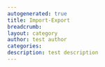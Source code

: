 ```yaml
---
autogenerated: true
title: Import-Export
breadcrumb: 
layout: category
author: test author
categories: 
description: test description
---
```


